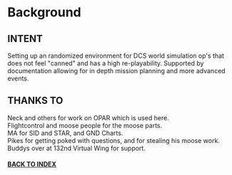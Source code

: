 # Background

## INTENT

Setting up an randomized environment for DCS world simulation op's that does not feel "canned" and has a high re-playability. Supported by documentation allowing for in depth mission planning and more advanced events.

## THANKS TO
  
  Neck and others for work on OPAR which is used here.  
  Flightcontrol and moose people for the moose parts.  
  MA for SID and STAR, and GND Charts.  
  Pikes for getting poked with questions, and for stealing his moose work.  
  Buddys over at 132nd Virtual Wing for support.  
  


#### [BACK TO INDEX](https://daviddcs.github.io/RAM_OPS/) 